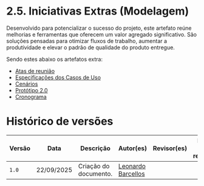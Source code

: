 
# 2.5. Iniciativas Extras (Modelagem)

Desenvolvido para potencializar o sucesso do projeto, este artefato reúne melhorias e ferramentas que oferecem um valor agregado significativo. São soluções pensadas para otimizar fluxos de trabalho, aumentar a produtividade e elevar o padrão de qualidade do produto entregue.

Sendo estes abaixo os artefatos extra:

- [Atas de reunião](../Atas/2.5.5.2.reuniao1.md)
- [Especificações dos Casos de Uso](../Modelagem/2.5.3.EspecificacaoUC.md)
- [Cenários](../Modelagem/2.5.1.Cenarios.md)
- [Protótipo 2.0](../Modelagem/2.5.2.Prototipacao.md)
- [Cronograma](../Modelagem/planejamento/2.5.1.cronograma.md)

# Histórico de versões
| Versão | Data | Descrição | Autor(es) | Revisor(es) | Data da revisão |
|--------|------|-----------|-----------|-------------|-----------------|
| `1.0` | 22/09/2025 | Criação do documento. | [Leonardo Barcellos](https://github.com/oyLeonardo)  | | |

